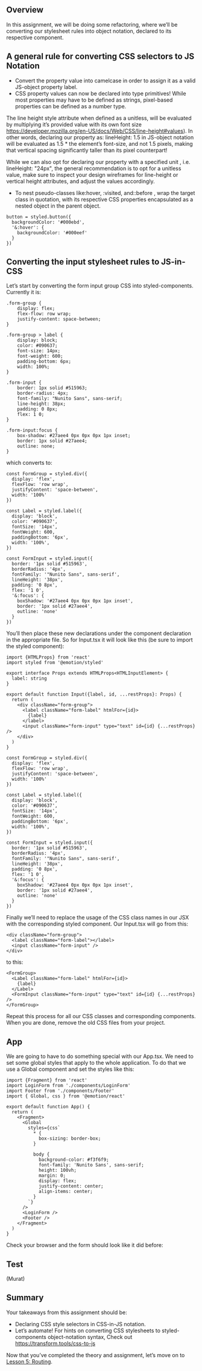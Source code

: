 ## Overview

In this assignment, we will be doing some refactoring, where we’ll be converting our stylesheet rules into object notation, declared to its respective component.  

## A general rule for converting CSS selectors to JS Notation

- Convert the property value into camelcase in order to assign it as a valid JS-object property label.
- CSS property values can now be declared into type primitives! While most properties may have to be defined as strings, pixel-based properties can be defined as a number type.

The line height style attribute when defined as a unitless, will be evaluated by multiplying it’s provided value with its own font size https://developer.mozilla.org/en-US/docs/Web/CSS/line-height#values). In other words, declaring our property as: lineHeight: 1.5 in JS-object notation will be evaluated as 1.5 * the element’s font-size, and not 1.5 pixels, making that vertical spacing significantly taller than its pixel counterpart! 

While we can also opt for declaring our property with a specified unit , i.e. lineHeight: "24px", the general recommendation is to opt for a unitless value, make sure to inspect your design wireframes for line-height or vertical height attributes, and adjust the values accordingly.  

- To nest pseudo-classes like:hover, :visited, and::before , wrap the target class in quotation, with its respective CSS properties encapsulated as a nested object in the parent object.

```
button = styled.button({
  backgroundColor: '#000ebd',
  '&:hover': {
    backgroundColor: '#000eef'
  }
}) 
```

## Converting the input stylesheet rules to JS-in-CSS

Let’s start by converting the form input group CSS into styled-components. Currently it is:

```
.form-group {
    display: flex;
    flex-flow: row wrap;
    justify-content: space-between;
}

.form-group > label {
    display: block;
    color: #090637;
    font-size: 14px;
    font-weight: 600;
    padding-bottom: 6px;
    width: 100%;
}

.form-input {
    border: 1px solid #515963;
    border-radius: 4px;
    font-family: "Nunito Sans", sans-serif;
    line-height: 38px;
    padding: 0 8px;
    flex: 1 0;
}

.form-input:focus {
    box-shadow: #27aee4 0px 0px 0px 1px inset;
    border: 1px solid #27aee4;
    outline: none;
}
```

which converts to:

```
const FormGroup = styled.div({
  display: 'flex',
  flexFlow: 'row wrap',
  justifyContent: 'space-between',
  width: '100%'
})

const Label = styled.label({
  display: 'block',
  color: '#090637',
  fontSize: '14px',
  fontWeight: 600,
  paddingBottom: '6px',
  width: '100%',
})

const FormInput = styled.input({
  border: '1px solid #515963',
  borderRadius: '4px',
  fontFamily: '"Nunito Sans", sans-serif',
  lineHeight: '38px',
  padding: '0 8px',
  flex: '1 0',
  '&:focus': {
    boxShadow: '#27aee4 0px 0px 0px 1px inset',
    border: '1px solid #27aee4',
    outline: 'none'
  }
})
```

You’ll then place these new declarations under the component declaration in the appropriate file. So for Input.tsx it will look like this (be sure to import the styled component):

```
import {HTMLProps} from 'react'
import styled from '@emotion/styled'

export interface Props extends HTMLProps<HTMLInputElement> {
  label: string
}

export default function Input({label, id, ...restProps}: Props) {
  return (
    <div className="form-group">
      <label className="form-label" htmlFor={id}>
        {label}
      </label>
      <input className="form-input" type="text" id={id} {...restProps} />
    </div>
  )
}

const FormGroup = styled.div({
  display: 'flex',
  flexFlow: 'row wrap',
  justifyContent: 'space-between',
  width: '100%'
})

const Label = styled.label({
  display: 'block',
  color: '#090637',
  fontSize: '14px',
  fontWeight: 600,
  paddingBottom: '6px',
  width: '100%',
})

const FormInput = styled.input({
  border: '1px solid #515963',
  borderRadius: '4px',
  fontFamily: '"Nunito Sans", sans-serif',
  lineHeight: '38px',
  padding: '0 8px',
  flex: '1 0',
  '&:focus': {
    boxShadow: '#27aee4 0px 0px 0px 1px inset',
    border: '1px solid #27aee4',
    outline: 'none'
  }
})
```

Finally we’ll need to replace the usage of the CSS class names in our JSX with the corresponding styled component. Our Input.tsx will go from this:

```
<div className="form-group">
  <label className="form-label"></label>
  <input className="form-input" />
</div>
```

to this:

```
<FormGroup>
  <Label className="form-label" htmlFor={id}>
    {label}
  </Label>
  <FormInput className="form-input" type="text" id={id} {...restProps} />
</FormGroup>
```

Repeat this process for all our CSS classes and corresponding components. When you are done, remove the old CSS files from your project.

## App

We are going to have to do something special with our App.tsx. We need to set some global styles that apply to the whole application. To do that we use a Global component and set the styles like this:

```
import {Fragment} from 'react'
import LoginForm from './components/LoginForm'
import Footer from './components/Footer'
import { Global, css } from '@emotion/react'

export default function App() {
  return (
    <Fragment>
      <Global
        styles={css`
          * {
            box-sizing: border-box;
          }

          body {
            background-color: #f3f6f9;
            font-family: 'Nunito Sans', sans-serif;
            height: 100vh;
            margin: 0;
            display: flex;
            justify-content: center;
            align-items: center;
          }
        `}
      />
      <LoginForm />
      <Footer />
    </Fragment>
  )
}
```

Check your browser and the form should look like it did before:

## Test

(Murat)

## Summary

Your takeaways from this assignment should be:

-  Declaring CSS style selectors in CSS-in-JS notation. 
  - Let’s automate! For hints on converting CSS stylesheets to styled-components object-notation syntax, Check out https://transform.tools/css-to-js 

Now that you’ve completed the theory and assignment, let’s move on to [Lesson 5: Routing]().
